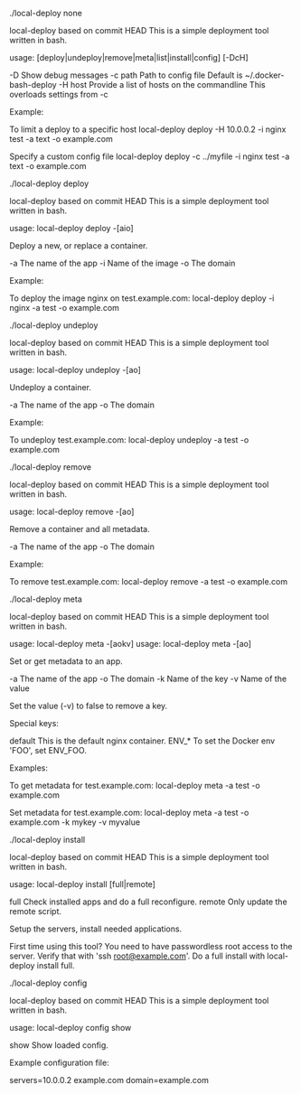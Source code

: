 

 ./local-deploy none

local-deploy based on commit HEAD
This is a simple deployment tool written in bash.

usage:      [deploy|undeploy|remove|meta|list|install|config] [-DcH]

  -D        Show debug messages
  -c path   Path to config file
            Default is ~/.docker-bash-deploy
  -H host   Provide a list of hosts on the commandline
            This overloads settings from -c

Example:

To limit a deploy to a specific host
local-deploy deploy -H 10.0.0.2 -i nginx test -a text -o example.com

Specify a custom config file
local-deploy deploy -c ../myfile -i nginx test -a text -o example.com


 ./local-deploy deploy

local-deploy based on commit HEAD
This is a simple deployment tool written in bash.

usage:    local-deploy deploy -[aio]

Deploy a new, or replace a container.

  -a      The name of the app
  -i      Name of the image
  -o      The domain

Example:

To deploy the image nginx on test.example.com:
local-deploy deploy -i nginx -a test -o example.com


 ./local-deploy undeploy

local-deploy based on commit HEAD
This is a simple deployment tool written in bash.

usage:    local-deploy undeploy -[ao]

Undeploy a container.

  -a      The name of the app
  -o      The domain

Example:

To undeploy test.example.com:
local-deploy undeploy -a test -o example.com


 ./local-deploy remove

local-deploy based on commit HEAD
This is a simple deployment tool written in bash.

usage:    local-deploy remove -[ao]

Remove a container and all metadata.

  -a      The name of the app
  -o      The domain

Example:

To remove test.example.com:
local-deploy remove -a test -o example.com


 ./local-deploy meta

local-deploy based on commit HEAD
This is a simple deployment tool written in bash.

usage:    local-deploy meta -[aokv]
usage:    local-deploy meta -[ao]

Set or get metadata to an app.

  -a      The name of the app
  -o      The domain
  -k      Name of the key
  -v      Name of the value

Set the value (-v) to false to remove a key.

Special keys:

  default      This is the default nginx container.
  ENV_*        To set the Docker env 'FOO', set ENV_FOO.

Examples:

To get metadata for test.example.com:
local-deploy meta -a test -o example.com

Set metadata for test.example.com:
local-deploy meta -a test -o example.com -k mykey -v myvalue


 ./local-deploy install

local-deploy based on commit HEAD
This is a simple deployment tool written in bash.

usage:    local-deploy install [full|remote]

  full      Check installed apps and do a full reconfigure.
  remote    Only update the remote script.

Setup the servers, install needed applications.

First time using this tool? You need to have passwordless root
access to the server. Verify that with 'ssh root@example.com'.
Do a full install with local-deploy install full.


 ./local-deploy config

local-deploy based on commit HEAD
This is a simple deployment tool written in bash.

usage:    local-deploy config show

  show      Show loaded config.

Example configuration file:

  servers=10.0.0.2 example.com
  domain=example.com
